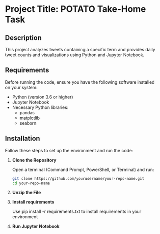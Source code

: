 # Project Title: POTATO Take-Home Task

## Description

This project analyzes tweets containing a specific term and provides daily tweet counts and visualizations using Python and Jupyter Notebook.

## Requirements

Before running the code, ensure you have the following software installed on your system:

- Python (version 3.6 or higher)
- Jupyter Notebook
- Necessary Python libraries:
  - pandas
  - matplotlib
  - seaborn

## Installation

Follow these steps to set up the environment and run the code:

1. **Clone the Repository**

   Open a terminal (Command Prompt, PowerShell, or Terminal) and run:

   ```bash
   git clone https://github.com/yourusername/your-repo-name.git
   cd your-repo-name

2. **Unzip the File**


3. **Install requirements**

   Use pip install -r requirements.txt to install requirements in your environment

4. **Run Jupyter Notebook**

